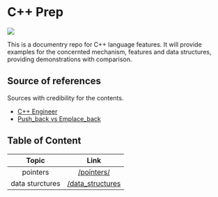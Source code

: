 # C++ Prep

[![](https://skillicons.dev/icons?i=cpp,clion,vscode)](https://skillicons.dev)

This is a documentry repo for C++ language features. It will provide examples for the concernted mechanism, features and data structures, providing demonstrations with comparison.

## Source of references

Sources with credibility for the contents.

- [C++ Engineer](https://www.nowcoder.com/issue/tutorial?tutorialId=93&uuid=5944aae80b634f40b5e8f342d6dcd09f)
- [Push_back vs Emplace_back](https://andreasfertig.blog/2023/04/push_back-vs-emplace_back-when-to-use-what/)

## Table of Content

| 	Topic | 	Link	 | 
| 	:-----:	 | 	:-----:	 | 
| 	pointers	| 	[/pointers/](/pointers/)	| 
| 	data sturctures	| 	[/data_structures](/data_structures/)	| 

